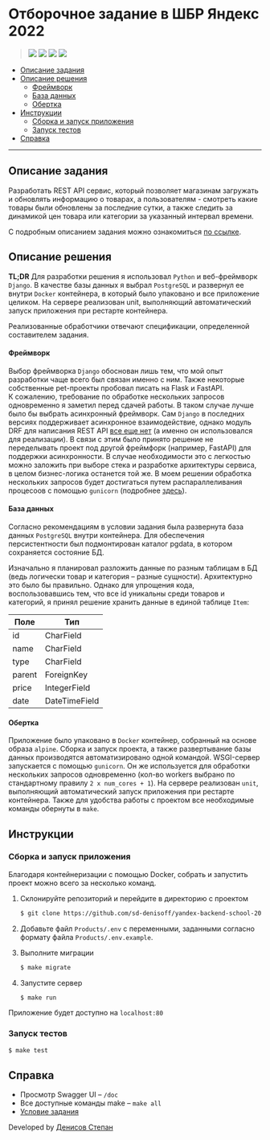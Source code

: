 # Отборочное задание в ШБР Яндекс 2022

> ![](https://img.shields.io/badge/Track-Python-yellow)
> ![](https://img.shields.io/badge/Framework-Django-lightgreen)
> ![](https://img.shields.io/badge/Database-PostgreSQL-orange)
> ![](https://img.shields.io/badge/Tools-Docker-blue)

* [Описание задания](#problem)
* [Описание решения](#solution)
    * [Фреймворк](#framework)
    * [База данных](#database)
    * [Обертка](#wrapper)
* [Инструкции](#guides)
    * [Сборка и запуск приложения](#launch-app)
    * [Запуск тестов](#launch-tests)
* [Справка](#additional)

___

## <a name="problem"></a> Описание задания

Разработать REST API сервис, который позволяет магазинам загружать и обновлять информацию о товарах, а пользователям -
смотреть какие товары были обновлены за последние сутки, а также следить за динамикой цен товара или категории за
указанный интервал времени.

С подробным описанием задания можно ознакомиться [по ссылке](./Task.md).

## <a name="solution"></a> Описание решения

**TL;DR** Для разработки решения я использовал `Python` и веб-фреймворк `Django`. В качестве базы данных я
выбрал `PostgreSQL` и развернул ее внутри `Docker` контейнера, в который было упаковано и все приложение целиком. На
сервере реализован unit, выполняющий автоматический запуск приложения при рестарте контейнера.

Реализованные обработчики отвечают спецификации, определенной составителем задания.

#### <a name="framework"></a> Фреймворк

Выбор фреймворка `Django` обоснован лишь тем, что мой опыт разработки чаще всего был связан именно с ним. Также
некоторые собственные pet-проекты пробовал писать на Flask и FastAPI.  
К сожалению, требование по обработке нескольких запросов одновременно я заметил перед сдачей работы. В таком случае
лучше
было бы выбрать асинхронный фреймворк. Сам `Django` в последних версиях поддерживает асинхронное взаимодействие, однако
модуль DRF для написания REST API [все еще нет](https://github.com/encode/django-rest-framework/discussions/7774) (а
именно он использовался для реализации).
В связи с этим было принято решение не переделывать проект под другой фреймфорк (например, FastAPI) для поддержки
асинхронности. В случае необходимости это с легкостью можно заложить при выборе стека и разработке архитектуры сервиса,
в целом бизнес-логика останется той же. В моем решении обработка нескольких запросов будет достигаться путем
распараллеливания процесоов с помощью `gunicorn` (подробнее [здесь](#wrapper)).

#### <a name="database"></a> База данных

Согласно рекомендациям в условии задания была развернута база данных `PostgreSQL` внутри контейнера. Для обеспечения
персистентности был подмонтирован каталог pgdata, в котором сохраняется состояние БД.

Изначально я планировал разложить данные по разным таблицам в БД (ведь логически товар и категория – разные сущности).
Архитектурно это было бы правильно. Однако для упрощения кода, воспользовавшиcь тем, что все id уникальны
среди товаров и категорий, я принял решение хранить данные в единой таблице `Item`:

| Поле   | Тип           |
|--------|---------------|
| id     | CharField     |
| name   | CharField     |
| type   | CharField     |
| parent | ForeignKey    | 
| price  | IntegerField  | 
| date   | DateTimeField |

#### <a name="wrapper"></a> Обертка

Приложение было упаковано в `Docker` контейнер, собранный на основе образа `alpine`. Сборка и запуск проекта, а также
развертывание базы данных производятся автоматизировано одной командой. WSGI-сервер запускается с помощью `gunicorn`. Он
же используется для обработки нескольких запросов одновременно (кол-во workers выбрано по стандартному правилу `2 x
num_cores + 1`). На сервере реализован `unit`, выполняющий автоматический запуск приложения при рестарте контейнера.
Также для удобства работы с проектом все необходимые команды обернуты в `make`.

## <a name="guides"></a> Инструкции

### <a name="launch-app"></a> Сборка и запуск приложения

Благодаря контейнеризации с помощью Docker, собрать и запустить проект можно всего за несколько команд.

1. Склонируйте репозиторий и перейдите в директорию с проектом
   ```bash
   $ git clone https://github.com/sd-denisoff/yandex-backend-school-2022.git && cd yandex-backend-school-2022
   ```

2. Добавьте файл `Products/.env` c переменными, заданными согласно формату файла `Products/.env.example`.

3. Выполните миграции
   ```bash
   $ make migrate
   ```

4. Запустите сервер
   ```bash
   $ make run
   ```

Приложение будет доступно на `localhost:80`

### <a name="launch-tests"></a> Запуск тестов

   ```bash
   $ make test
   ```

## <a name="additional"></a> Справка

- Просмотр Swagger UI – `/doc`
- Все доступные команды make – `make all`
- [Условие задания](./Task.md)

Developed by [Денисов Степан](https://t.me/sd_denisoff 'telegram')
